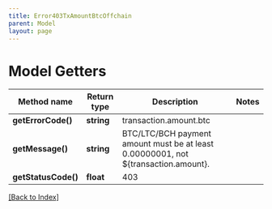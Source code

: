 ```yaml
---
title: Error403TxAmountBtcOffchain
parent: Model
layout: page
---
```


# Model Getters

Method name | Return type | Description | Notes
------------ | ------------- | ------------- | -------------
**getErrorCode()** | **string** | transaction.amount.btc |
**getMessage()** | **string** | BTC/LTC/BCH payment amount must be at least 0.00000001, not ${transaction.amount}. |
**getStatusCode()** | **float** | 403 |

[[Back to Index]](../index.md)
